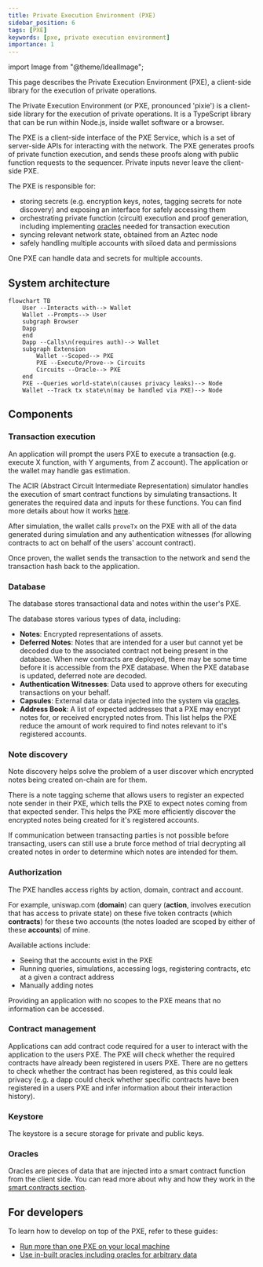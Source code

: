 ```yaml
---
title: Private Execution Environment (PXE)
sidebar_position: 6
tags: [PXE]
keywords: [pxe, private execution environment]
importance: 1
---
```


import Image from "@theme/IdealImage";

This page describes the Private Execution Environment (PXE), a client-side library for the execution of private operations.

The Private Execution Environment (or PXE, pronounced 'pixie') is a client-side library for the execution of private operations. It is a TypeScript library that can be run within Node.js, inside wallet software or a browser.

The PXE is a client-side interface of the PXE Service, which is a set of server-side APIs for interacting with the network. The PXE generates proofs of private function execution, and sends these proofs along with public function requests to the sequencer. Private inputs never leave the client-side PXE.

The PXE is responsible for:

- storing secrets (e.g. encryption keys, notes, tagging secrets for note discovery) and exposing an interface for safely accessing them
- orchestrating private function (circuit) execution and proof generation, including implementing [oracles](../../smart_contracts/oracles/index.md) needed for transaction execution
- syncing relevant network state, obtained from an Aztec node
- safely handling multiple accounts with siloed data and permissions

One PXE can handle data and secrets for multiple accounts.

## System architecture

```mermaid
flowchart TB
    User --Interacts with--> Wallet
    Wallet --Prompts--> User
    subgraph Browser
    Dapp
    end
    Dapp --Calls\n(requires auth)--> Wallet
    subgraph Extension
        Wallet --Scoped--> PXE
        PXE --Execute/Prove--> Circuits
        Circuits --Oracle--> PXE
    end
    PXE --Queries world-state\n(causes privacy leaks)--> Node
    Wallet --Track tx state\n(may be handled via PXE)--> Node

```

## Components

### Transaction execution

An application will prompt the users PXE to execute a transaction (e.g. execute X function, with Y arguments, from Z account). The application or the wallet may handle gas estimation.

The ACIR (Abstract Circuit Intermediate Representation) simulator handles the execution of smart contract functions by simulating transactions. It generates the required data and inputs for these functions. You can find more details about how it works [here](./acir_simulator.md).

After simulation, the wallet calls `proveTx` on the PXE with all of the data generated during simulation and any authentication witnesses (for allowing contracts to act on behalf of the users' account contract).

Once proven, the wallet sends the transaction to the network and send the transaction hash back to the application.

### Database

The database stores transactional data and notes within the user's PXE.

The database stores various types of data, including:

- **Notes**: Encrypted representations of assets.
- **Deferred Notes**: Notes that are intended for a user but cannot yet be decoded due to the associated contract not being present in the database. When new contracts are deployed, there may be some time before it is accessible from the PXE database. When the PXE database is updated, deferred note are decoded.
- **Authentication Witnesses**: Data used to approve others for executing transactions on your behalf.
- **Capsules**: External data or data injected into the system via [oracles](#oracles).
- **Address Book**: A list of expected addresses that a PXE may encrypt notes for, or received encrypted notes from. This list helps the PXE reduce the amount of work required to find notes relevant to it's registered accounts.

### Note discovery

Note discovery helps solve the problem of a user discover which encrypted notes being created on-chain are for them.

There is a note tagging scheme that allows users to register an expected note sender in their PXE, which tells the PXE to expect notes coming from that expected sender. This helps the PXE more efficiently discover the encrypted notes being created for it's registered accounts.

If communication between transacting parties is not possible before transacting, users can still use a brute force method of trial decrypting all created notes in order to determine which notes are intended for them.

### Authorization

The PXE handles access rights by action, domain, contract and account.

For example, uniswap.com (**domain**) can query (**action**, involves execution that has access to private state) on these five token contracts (which **contracts**) for these two accounts (the notes loaded are scoped by either of these **accounts**) of mine.

Available actions include:

- Seeing that the accounts exist in the PXE
- Running queries, simulations, accessing logs, registering contracts, etc at a given a contract address
- Manually adding notes

Providing an application with no scopes to the PXE means that no information can be accessed.

### Contract management

Applications can add contract code required for a user to interact with the application to the users PXE. The PXE will check whether the required contracts have already been registered in users PXE. There are no getters to check whether the contract has been registered, as this could leak privacy (e.g. a dapp could check whether specific contracts have been registered in a users PXE and infer information about their interaction history).

### Keystore

The keystore is a secure storage for private and public keys.

### Oracles

Oracles are pieces of data that are injected into a smart contract function from the client side. You can read more about why and how they work in the [smart contracts section](../../smart_contracts/oracles/index.md).

## For developers

To learn how to develop on top of the PXE, refer to these guides:

- [Run more than one PXE on your local machine](../../../guides/developer_guides/local_env/run_more_than_one_pxe_sandbox.md)
- [Use in-built oracles including oracles for arbitrary data](../../../guides/developer_guides/smart_contracts/writing_contracts/how_to_pop_capsules.md)

